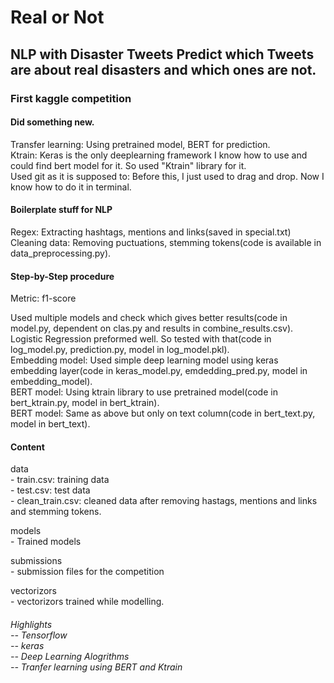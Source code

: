 # Real or Not

<h2>  NLP with Disaster Tweets Predict which Tweets are about real disasters and which ones are not. </h2>

<h3> First kaggle competition </h3>
<h4> Did something new. </h4>
<p> Transfer learning: Using pretrained model, BERT for prediction. </br> 
    Ktrain: Keras is the only deeplearning framework I know how to use and could find bert model for it. So used "Ktrain" library for it. </br> 
    Used git as it is supposed to: Before this, I just used to drag and drop. Now I know how to do it in terminal. </br>  
    </p>

<h4> Boilerplate stuff for NLP </h4>
<p> Regex: Extracting hashtags, mentions and links(saved in special.txt) </br> 
    Cleaning data: Removing puctuations, stemming tokens(code is available in data_preprocessing.py). </br> 
    </p>
    
<h4> Step-by-Step procedure </h4>
<p> Metric: f1-score </p>
<p> Used multiple models and check which gives better results(code in model.py, dependent on clas.py and results in combine_results.csv). </br> 
    Logistic Regression preformed well. So tested with that(code in log_model.py, prediction.py, model in log_model.pkl). </br> 
    Embedding model: Used simple deep learning model using keras embedding layer(code in keras_model.py, emdedding_pred.py, model in embedding_model). </br>
    BERT model: Using ktrain library to use pretrained model(code in bert_ktrain.py, model in bert_ktrain). </br>
    BERT model: Same as above but only on text column(code in bert_text.py, model in bert_text).
   </p>

<h4> Content </h4>  
<p> data </br>  - train.csv: training data </br>   
                - test.csv: test data </br>
                - clean_train.csv: cleaned data after removing hastags, mentions and links and stemming tokens. </br>
                </p>
                
<p> models </br> - Trained models </br> 
                   </p>
            
<p> submissions </br> - submission files for the competition  </br> 
                </p>     
                
<p> vectorizors </br> - vectorizors trained while modelling. </br> 
                </p>     
                
<h6>Highlights </br> -- Tensorflow </br>
                     -- keras </br>   
                     -- Deep Learning Alogrithms </br> 
                     -- Tranfer learning using BERT and Ktrain </br>
</h6>
